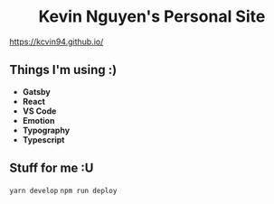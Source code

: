 <h1 align="center">
  Kevin Nguyen's Personal Site
</h1>

https://kcvin94.github.io/

## Things I'm using :)

- **Gatsby**
- **React**
- **VS Code**
- **Emotion**
- **Typography**
- **Typescript**

## Stuff for me :U

`yarn develop`
`npm run deploy`
